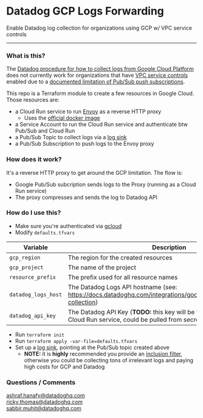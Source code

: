# Datadog GCP Logs Forwarding

Enable Datadog log collection for organizations using GCP w/ VPC service controls

---

### What is this?

The [Datadog procedure for how to collect logs from Google Cloud Platform](https://docs.datadoghq.com/integrations/google_cloud_platform/#log-collection)
does not currently work for organizations that
have [VPC service controls](https://cloud.google.com/vpc-service-controls) enabled due to
a [documented limitation of Pub/Sub push subscriptions](https://cloud.google.com/pubsub/docs/push#vpc-service-control).

This repo is a Terraform module to create a few resources in Google Cloud. Those resources are:

- a Cloud Run service to run [Envoy](https://www.envoyproxy.io/) as a reverse HTTP proxy
    - Uses the [official docker image](https://hub.docker.com/r/envoyproxy/envoy)
- a Service Account to run the Cloud Run service and authenticate btw Pub/Sub and Cloud Run
- a Pub/Sub Topic to collect logs via a [log sink](https://cloud.google.com/logging/docs/routing/overview#sinks)
- a Pub/Sub Subscription to push logs to the Envoy proxy

### How does it work?

It's a reverse HTTP proxy to get around the GCP limitation. The flow is:
- Google Pub/Sub subcription sends logs to the Proxy (running as a Cloud Run service)
- The proxy compresses and sends the log to Datadog API


### How do I use this?

- Make sure you're authenticated via [gcloud](https://cloud.google.com/sdk/gcloud/reference/auth/login)
- Modify `defaults.tfvars`

| Variable            | Description                                                                                                                |
|---------------------|----------------------------------------------------------------------------------------------------------------------------|
| `gcp_region`        | The region for the created resources                                                                                       |
| `gcp_project`       | The name of the project                                                                                                    |
| `resource_prefix`   | The prefix used for all resource names                                                                                     |
| `datadog_logs_host` | The Datadog Logs API hostname (see: https://docs.datadoghq.com/integrations/google_cloud_platform/#log-collection)         |
| `datadog_api_key`   | The Datadog API Key (**TODO:** this key will be visible in the YAML of the Cloud Run service, could be pulled from secret) |

- Run `terraform init`
- Run `terraform apply -var-file=defaults.tfvars`
- Set up a [log sink](https://cloud.google.com/logging/docs/export/configure_export_v2#creating_sink), pointing at the
  Pub/Sub topic created above
    - **NOTE:** it is **highly** recommended you provide
      an [inclusion filter](https://cloud.google.com/logging/docs/export/configure_export_v2#filter-examples), otherwise
      you could be collecting tons of irrelevant logs and paying high costs for GCP and Datadog

### Questions / Comments

[ashraf.hanafy@datadoghq.com](mailto:ashraf.hanafy@datadoghq.com)
<br/>
[ricky.thomas@datadoghq.com](mailto:ricky.thomas@datadoghq.com)
<br/>
[sabbir.muhit@datadoghq.com](mailto:sabbir.muhit@datadoghq.com)
